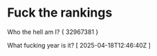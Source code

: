 # Fuck the rankings

Who the hell am I?
{ 32967381 }

What fucking year is it?
[ 2025-04-18T12:46:40Z ]
